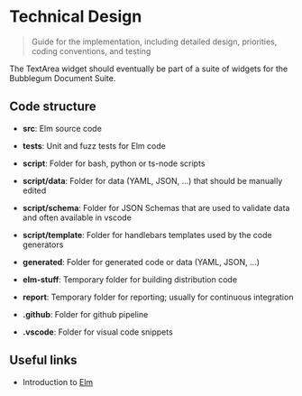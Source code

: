 # Technical Design

> Guide for the implementation, including detailed design, priorities,
> coding conventions, and testing

The TextArea widget should eventually be part of a suite of widgets for the
Bubblegum Document Suite.

## Code structure

-   **src**: Elm source code

-   **tests**: Unit and fuzz tests for Elm code

-   **script**: Folder for bash, python or ts-node scripts

-   **script/data**: Folder for data (YAML, JSON, ...) that should be
    manually edited

-   **script/schema**: Folder for JSON Schemas that are used to validate
    data and often available in vscode

-   **script/template**: Folder for handlebars templates used by the code
    generators

-   **generated**: Folder for generated code or data (YAML, JSON, ...)

-   **elm-stuff**: Temporary folder for building distribution code

-   **report**: Temporary folder for reporting; usually for continuous
    integration

-   **.github**: Folder for github pipeline

-   **.vscode**: Folder for visual code snippets

## Useful links

-   Introduction to [Elm](https://guide.elm-lang.org/)
